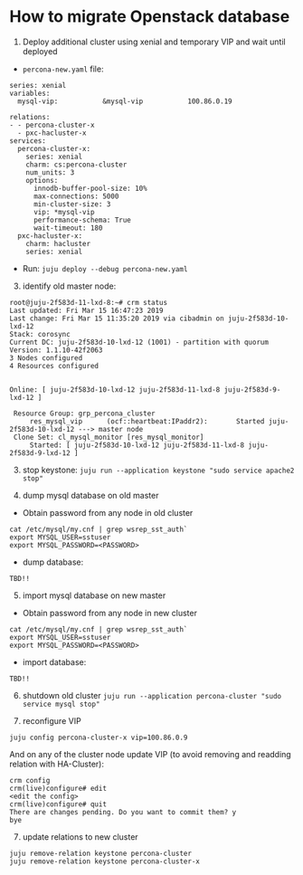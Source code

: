 # How to migrate Openstack database

1) Deploy additional cluster using xenial and temporary VIP and wait until deployed
- `percona-new.yaml` file:
```
series: xenial
variables:
  mysql-vip:           &mysql-vip           100.86.0.19

relations:
- - percona-cluster-x
  - pxc-hacluster-x
services:
  percona-cluster-x:
    series: xenial
    charm: cs:percona-cluster
    num_units: 3
    options:
      innodb-buffer-pool-size: 10%
      max-connections: 5000
      min-cluster-size: 3
      vip: *mysql-vip
      performance-schema: True
      wait-timeout: 180
  pxc-hacluster-x:
    charm: hacluster
    series: xenial
```
- Run:
`juju deploy --debug percona-new.yaml`

3) identify old master node:
```
root@juju-2f583d-11-lxd-8:~# crm status
Last updated: Fri Mar 15 16:47:23 2019
Last change: Fri Mar 15 11:35:20 2019 via cibadmin on juju-2f583d-10-lxd-12
Stack: corosync
Current DC: juju-2f583d-10-lxd-12 (1001) - partition with quorum
Version: 1.1.10-42f2063
3 Nodes configured
4 Resources configured


Online: [ juju-2f583d-10-lxd-12 juju-2f583d-11-lxd-8 juju-2f583d-9-lxd-12 ]

 Resource Group: grp_percona_cluster
     res_mysql_vip      (ocf::heartbeat:IPaddr2):       Started juju-2f583d-10-lxd-12 ---> master node
 Clone Set: cl_mysql_monitor [res_mysql_monitor]
     Started: [ juju-2f583d-10-lxd-12 juju-2f583d-11-lxd-8 juju-2f583d-9-lxd-12 ]
```
3) stop keystone: `juju run --application keystone "sudo service apache2 stop"`

4) dump mysql database on old master
- Obtain password from any node in old cluster
```
cat /etc/mysql/my.cnf | grep wsrep_sst_auth`
export MYSQL_USER=sstuser
export MYSQL_PASSWORD=<PASSWORD>
```
- dump database:
```
TBD!!
```

5) import mysql database on new master
- Obtain password from any node in new cluster
```
cat /etc/mysql/my.cnf | grep wsrep_sst_auth`
export MYSQL_USER=sstuser
export MYSQL_PASSWORD=<PASSWORD>
```
- import database:
```
TBD!!
```
6) shutdown old cluster `juju run --application percona-cluster "sudo service mysql stop"`

6) reconfigure VIP
```
juju config percona-cluster-x vip=100.86.0.9 
```
And on any of the cluster node update VIP (to avoid removing and readding relation with HA-Cluster):
```
crm config 
crm(live)configure# edit
<edit the config>
crm(live)configure# quit
There are changes pending. Do you want to commit them? y
bye
```

7) update relations to new cluster
```
juju remove-relation keystone percona-cluster
juju remove-relation keystone percona-cluster-x
```

